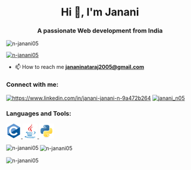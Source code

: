 <h1 align="center">Hi 👋, I'm Janani</h1>
<h3 align="center">A passionate Web development from India</h3>

<p align="left"> <img src="https://komarev.com/ghpvc/?username=n-janani05&label=Profile%20views&color=0e75b6&style=flat" alt="n-janani05" /> </p>

<p align="left"> <a href="https://github.com/ryo-ma/github-profile-trophy"><img src="https://github-profile-trophy.vercel.app/?username=n-janani05" alt="n-janani05" /></a> </p>

- 📫 How to reach me **jananinataraj2005@gmail.com**

<h3 align="left">Connect with me:</h3>
<p align="left">
<a href="https://linkedin.com/in/https://www.linkedin.com/in/janani-janani-n-9a472b264" target="blank"><img align="center" src="https://raw.githubusercontent.com/rahuldkjain/github-profile-readme-generator/master/src/images/icons/Social/linked-in-alt.svg" alt="https://www.linkedin.com/in/janani-janani-n-9a472b264" height="30" width="40" /></a>
<a href="https://instagram.com/janani_n05" target="blank"><img align="center" src="https://raw.githubusercontent.com/rahuldkjain/github-profile-readme-generator/master/src/images/icons/Social/instagram.svg" alt="janani_n05" height="30" width="40" /></a>
</p>

<h3 align="left">Languages and Tools:</h3>
<p align="left"> <a href="https://www.cprogramming.com/" target="_blank" rel="noreferrer"> <img src="https://raw.githubusercontent.com/devicons/devicon/master/icons/c/c-original.svg" alt="c" width="40" height="40"/> </a> <a href="https://www.java.com" target="_blank" rel="noreferrer"> <img src="https://raw.githubusercontent.com/devicons/devicon/master/icons/java/java-original.svg" alt="java" width="40" height="40"/> </a> <a href="https://www.python.org" target="_blank" rel="noreferrer"> <img src="https://raw.githubusercontent.com/devicons/devicon/master/icons/python/python-original.svg" alt="python" width="40" height="40"/> </a> </p>

<p><img align="left" src="https://github-readme-stats.vercel.app/api/top-langs?username=n-janani05&show_icons=true&locale=en&layout=compact" alt="n-janani05" /></p>

<p>&nbsp;<img align="center" src="https://github-readme-stats.vercel.app/api?username=n-janani05&show_icons=true&locale=en" alt="n-janani05" /></p>

<p><img align="center" src="https://github-readme-streak-stats.herokuapp.com/?user=n-janani05&" alt="n-janani05" /></p>
